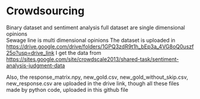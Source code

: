 # Crowdsourcing
Binary dataset and sentiment analysis full dataset are single dimensional opinions  
Sewage line is multi dimensional opinions
The dataset is uploaded in https://drive.google.com/drive/folders/1GPQ3zdR9t1h_bEp3a_4VG8oQ0uszf25o?usp=drive_link
I get the data from https://sites.google.com/site/crowdscale2013/shared-task/sentiment-analysis-judgment-data

Also, the response_matrix.npy, new_gold.csv, new_gold_without_skip.csv, new_response.csv are uploaded in the drive link, though all these files made by python code, uploaded in this github file
